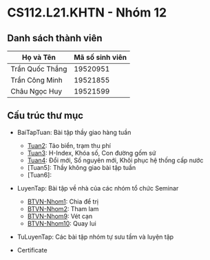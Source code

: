 # CS112.L21.KHTN - Nhóm 12

## Danh sách thành viên

| Họ và Tên       | Mã số sinh viên |
| --------------- | --------------- |
| Trần Quốc Thắng | 19520951        |
| Trần Công Minh  | 19521855        |
| Châu Ngọc Huy   | 19521599        |

## Cấu trúc thư mục

- BaiTapTuan: Bài tập thầy giao hàng tuần
  - [Tuan2](https://github.com/doragon-92/CS112.L21.KHTN_N12/tree/master/BaiTapTuan/Tuan2): Tảo biển, trạm thu phí
  - [Tuan3](https://github.com/doragon-92/CS112.L21.KHTN_N12/tree/master/BaiTapTuan/Tuan3): H-Index, Khóa số, Con đường gốm sứ
  - [Tuan4](https://github.com/doragon-92/CS112.L21.KHTN_N12/tree/master/BaiTapTuan/Tuan4): Đổi mới, Số nguyên mới, Khôi phục hệ thống cấp nước
  - [Tuan5]: Thầy không giao bài tập tuần
  - [Tuan6]: 

- LuyenTap: Bài tập về nhà của các nhóm tổ chức Seminar
  - [BTVN-Nhom1](https://github.com/doragon-92/CS112.L21.KHTN_N12/tree/master/LuyenTap/BTVN-Nhom1): Chia để trị
  - [BTVN-Nhom2](https://github.com/doragon-92/CS112.L21.KHTN_N12/tree/master/LuyenTap/BTVN-Nhom2): Tham lam
  - [BTVN-Nhom9](https://github.com/doragon-92/CS112.L21.KHTN_N12/tree/master/LuyenTap/BTVN-Nhom9): Vét cạn
  - [BTVN-Nhom10](https://github.com/doragon-92/CS112.L21.KHTN_N12/tree/master/LuyenTap/BTVN-Nhom9): Quay lui

- TuLuyenTap: Các bài tập nhóm tự sưu tầm và luyện tập

- Certificate
